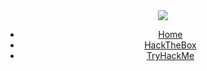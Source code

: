 <link rel="stylesheet" type="text/css" media="all" href="assets/css/style.css" />
<link rel="shortcut icon" type="image/png" href="/img/favicon.ico"/>
<div align="center">
<img src="https://user-images.githubusercontent.com/98056797/152557406-f9501b1a-0213-4546-ae82-c55c299d3142.png">
<ul>
  <li><a href="/">Home</a></li>
  <li><a href="/htb/">HackTheBox</a></li>
  <li><a href="/thm/">TryHackMe</a></li>
</ul> 
</div>
